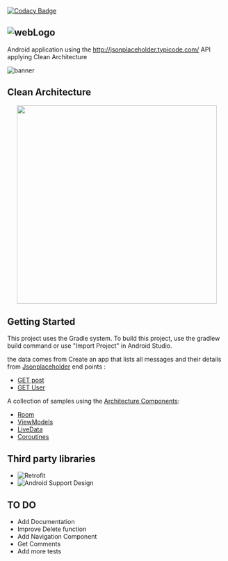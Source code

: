 [![Codacy Badge](https://api.codacy.com/project/badge/Grade/b496c86823ae4846bd09bc086d44af4d)](https://www.codacy.com/manual/nickand/JsonApiTest?utm_source=github.com&amp;utm_medium=referral&amp;utm_content=nickand/JsonApiTest&amp;utm_campaign=Badge_Grade)

## ![webLogo](https://user-images.githubusercontent.com/4821464/66293131-99dd9c80-e8ab-11e9-89b3-0cb2dc258c58.PNG)<br/>
Android application using the http://jsonplaceholder.typicode.com/ API applying Clean Architecture

![banner](https://user-images.githubusercontent.com/4821464/66296675-b41b7880-e8b3-11e9-84d1-881f16fec0e7.png)

## Clean Architecture
<p align="center">
  <img width="460" height="455" src="https://user-images.githubusercontent.com/4821464/66293984-8b908000-e8ad-11e9-9655-24092e6804f8.jpg">
</p>

## Getting Started
This project uses the Gradle system. To build this project, use the gradlew build command or use "Import Project" in Android Studio.

the data comes from Create an app that lists all messages and their details from [Jsonplaceholder](https://jsonplaceholder.typicode.com)
end points :
* [GET post](https://jsonplaceholder.typicode.com/posts) 
* [GET User](https://jsonplaceholder.typicode.com/users) 

A collection of samples using the [Architecture Components](https://developer.android.com/arch):

- [Room](https://developer.android.com/topic/libraries/architecture/room) 
- [ViewModels](https://developer.android.com/topic/libraries/architecture/viewmodel)
- [LiveData](https://developer.android.com/topic/libraries/architecture/livedata)
- [Coroutines](https://developer.android.com/topic/libraries/architecture/coroutines)

## Third party libraries
- ![Retrofit](https://square.github.io/retrofit/)
- ![Android Support Design](https://developer.android.com/topic/libraries/support-library/packages)

## TO DO
- Add Documentation
- Improve Delete function
- Add Navigation Component
- Get Comments
- Add more tests
